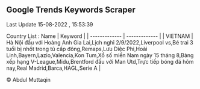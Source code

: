 

## Google Trends Keywords Scraper 
 
Last Update 15-08-2022 , 15:53:39

Country List :
 Name  | Keyword |
| ------------- | ------------- |
| VIETNAM | Hà Nội đấu với Hoàng Anh Gia Lai,Lịch nghỉ 2/9/2022,Liverpool vs,Bé trai 3 tuổi bị nhốt trong tủ cấp đông,Remaps,Lưu Diệc Phi,Hoài Linh,Bayern,Lazio,Valencia,Kon Tum,Xổ số miền Nam ngày 15 tháng 8,Bảng xếp hạng V-League,Midu,Brentford đấu với Man Utd,Trực tiếp bóng đá hôm nay,Real Madrid,Barca,HAGL,Serie A |



© Abdul Muttaqin 
